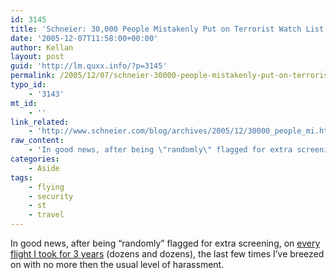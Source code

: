 ```yaml
---
id: 3145
title: 'Schneier: 30,000 People Mistakenly Put on Terrorist Watch List'
date: '2005-12-07T11:58:00+00:00'
author: Kellan
layout: post
guid: 'http://lm.quxx.info/?p=3145'
permalink: /2005/12/07/schneier-30000-people-mistakenly-put-on-terrorist-watch-list/
typo_id:
    - '3143'
mt_id:
    - ''
link_related:
    - 'http://www.schneier.com/blog/archives/2005/12/30000_people_mi.html'
raw_content:
    - 'In good news, after being \"randomly\" flagged for extra screening, on [every flight I took for 3 years](http://laughingmeme.org/tag/flying+security) (dozens and dozens), the last few times I\''ve breezed on with no more then the usual level of harassment.'
categories:
    - Aside
tags:
    - flying
    - security
    - st
    - travel
---
```


In good news, after being “randomly” flagged for extra screening, on [every flight I took for 3 years](http://laughingmeme.org/tag/flying+security) (dozens and dozens), the last few times I’ve breezed on with no more then the usual level of harassment.